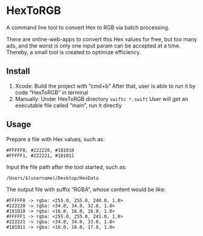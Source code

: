 # HexToRGB

A command line tool to convert Hex to RGB via batch processing.

There are online-web-apps to convert this Hex values for free, but too many ads, and the worst is only one input param can be accepted at a time. Thereby, a small tool is created to optimize efficiency.

## Install
1.  Xcode: Build the project with “cmd+b”
After that, user is able to run it by code “HexToRGB” in terminal
2.  Manually: Under HexToRGB directory
`swiftc *.swift`
User will get an executable file called “main”,  run it directly

## Usage
Prepare a file with Hex values,  such as: 
```
#FFFFF0, #222220, #101010
#FFFFF1, #222221, #101011
```

Input the file path after the tool started, such as: 

`/Users/$(username)/Desktop/HexData`

The output file with suffix “RGBA”, whose content would be like: 
```
#FFFFF0 -> rgba: <255.0, 255.0, 240.0, 1.0>
#222220 -> rgba: <34.0, 34.0, 32.0, 1.0>
#101010 -> rgba: <16.0, 16.0, 16.0, 1.0>
#FFFFF1 -> rgba: <255.0, 255.0, 241.0, 1.0>
#222221 -> rgba: <34.0, 34.0, 33.0, 1.0>
#101011 -> rgba: <16.0, 16.0, 17.0, 1.0>
```
